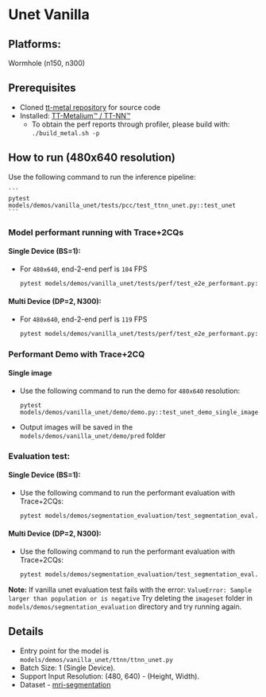# Unet Vanilla

## Platforms:
Wormhole (n150, n300)

## Prerequisites
- Cloned [tt-metal repository](https://github.com/tenstorrent/tt-metal) for source code
- Installed: [TT-Metalium™ / TT-NN™](https://github.com/tenstorrent/tt-metal/blob/main/INSTALLING.md)
   - To obtain the perf reports through profiler, please build with: `./build_metal.sh -p`


## How to run (480x640 resolution)

Use the following command to run the inference pipeline:

    ```
    pytest models/demos/vanilla_unet/tests/pcc/test_ttnn_unet.py::test_unet
    ```

### Model performant running with Trace+2CQs
#### Single Device (BS=1):

- For `480x640`, end-2-end perf is `104` FPS

    ```sh
    pytest models/demos/vanilla_unet/tests/perf/test_e2e_performant.py::test_e2e_performant
    ```

#### Multi Device (DP=2, N300):

- For `480x640`, end-2-end perf is `119` FPS

    ```sh
    pytest models/demos/vanilla_unet/tests/perf/test_e2e_performant.py::test_e2e_performant_dp
    ```

### Performant Demo with Trace+2CQ

#### Single image
- Use the following command to run the demo for `480x640` resolution:

    ```
    pytest models/demos/vanilla_unet/demo/demo.py::test_unet_demo_single_image
    ```

- Output images will be saved in the `models/demos/vanilla_unet/demo/pred` folder


### Evaluation test:

#### Single Device (BS=1):

- Use the following command to run the performant evaluation with Trace+2CQs:

    ```sh
    pytest models/demos/segmentation_evaluation/test_segmentation_eval.py::test_vanilla_unet
    ```

#### Multi Device (DP=2, N300):

- Use the following command to run the performant evaluation with Trace+2CQs:

    ```sh
    pytest models/demos/segmentation_evaluation/test_segmentation_eval.py::test_vanilla_unet_dp
    ```

**Note:** If vanilla unet evaluation test fails with the error: `ValueError: Sample larger than population or is negative`
Try deleting the `imageset` folder in `models/demos/segmentation_evaluation` directory and try running again.


## Details
- Entry point for the model is `models/demos/vanilla_unet/ttnn/ttnn_unet.py`
- Batch Size: 1 (Single Device).
- Support Input Resolution: (480, 640) - (Height, Width).
- Dataset - [mri-segmentation](https://www.kaggle.com/datasets/mateuszbuda/lgg-mri-segmentation)
